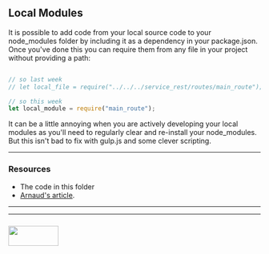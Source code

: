 ## Local Modules

It is possible to add code from your local source code to your node_modules folder by including it as a dependency in your package.json.  Once you've done this you can require them from any file in your project without providing a path:

```js

// so last week
// let local_file = require("../../../service_rest/routes/main_route");

// so this week
let local_module = require("main_route");
```

It can be a little annoying when you are actively developing your local modules as you'll need to regularly clear and re-install your node_modules.  But this isn't bad to fix with gulp.js and some clever scripting.

___

### Resources

* The code in this folder
* [Arnaud's article](https://medium.com/@arnaudrinquin/build-modular-application-with-npm-local-modules-dfc5ff047bcc).   


___
___
### <a href="http://elewa.education/blog" target="_blank"><img src="https://user-images.githubusercontent.com/18554853/34921062-506450ae-f97d-11e7-875f-6feeb26ad72d.png" width="100" height="40"/></a>